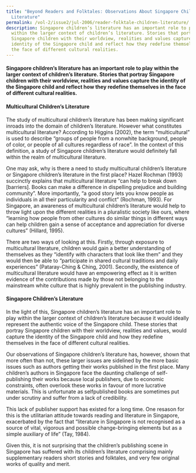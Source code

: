 ```yaml
---
title: "Beyond Readers and Folktales: Observations About Singapore Children’s
  Literature"
permalink: /vol-2/issue2/jul-2006/reader-folktale-children-literature/
description: Singapore children’s literature has an important role to play
  within the larger context of children’s literature. Stories that portray
  Singapore children with their worldview, realities and values capture the
  identity of the Singapore child and reflect how they redefine themselves in
  the face of different cultural realities.
---
```

####  Singapore children’s literature has an important role to play within the larger context of children’s literature. Stories that portray Singapore children with their worldview, realities and values capture the identity of the Singapore child and reflect how they redefine themselves in the face of different cultural realities.

#### **Multicultural Children’s Literature**
The study of multicultural children’s literature has been making significant inroads into the domain of children’s literature. However what constitutes multicultural literature? According to Higgins (2002), the term “multicultural” is used to describe “groups of people from a nonwhite background, people of color, or people of all cultures regardless of race”. In the context of this definition, a study of Singapore children’s literature would definitely fall within the realm of multicultural literature.

One may ask, why is there a need to study multicultural children’s literature or Singapore children’s literature in the first place? Hazel Rochman (1993) succinctly explains that multicultural literature “can help to break down \[barriers\]. Books can make a difference in dispelling prejudice and building community”. More importantly, “a good story lets you know people as individuals in all their particularity and conflict” (Rochman, 1993). For Singapore, an awareness of multicultural children’s literature would help to throw light upon the different realities in a pluralistic society like ours, where “learning how people from other cultures do similar things in different ways can help children gain a sense of acceptance and appreciation for diverse cultures” (Hillard, 1995).

There are two ways of looking at this. Firstly, through exposure to multicultural literature, children would gain a better understanding of themselves as they “identify with characters that look like them” and they would then be able to “participate in shared cultural traditions and daily experiences” (Pataray-Ching & Ching, 2001). Secondly, the existence of multicultural literature would have an empowering effect as it is written evidence of the contributions made by those not belonging to the mainstream white culture that is highly prevalent in the publishing industry.

#### **Singapore Children’s Literature**
In the light of this, Singapore children’s literature has an important role to play within the larger context of children’s literature because it would ideally represent the authentic voice of the Singapore child. These stories that portray Singapore children with their worldview, realities and values, would capture the identity of the Singapore child and how they redefine themselves in the face of different cultural realities.

Our observations of Singapore children’s literature has, however, shown that more often than not, these larger issues are sidelined by the more basic issues such as authors getting their works published in the first place. Many children’s authors in Singapore face the daunting challenge of self-publishing their works because local publishers, due to economic constraints, often overlook these works in favour of more lucrative materials. This is unfortunate as selfpublished books are sometimes put under scrutiny and suffer from a lack of credibility.

This lack of publisher support has existed for a long time. One resason for this is the utilitarian attitude towards reading and literature in Singapore, exacerbated by the fact that “literature in Singapore is not recognised as a source of vital, vigorous and possible change-bringing elements but as a simple auxiliary of life” (Tay, 1984).

Given this, it is not surprising that the children’s publishing scene in Singapore has suffered with its children’s literature comprising mainly supplementary readers short stories and folktales, and very few original works of quality and merit.









